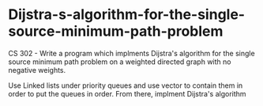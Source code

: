 # Dijstra-s-algorithm-for-the-single-source-minimum-path-problem
CS 302 - Write a program which implments Dijstra's algorithm for the single source minimum path problem on a weighted directed graph with no negative weights.

Use Linked lists under priority queues and use vector to contain them in order to put the queues in order. From there, implment Dijstra's algorithm

